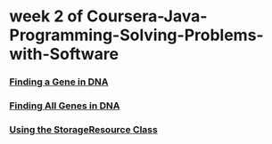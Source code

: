 <h1>week 2 of Coursera-Java-Programming-Solving-Problems-with-Software</h1>
<h3><a href="https://github.com/DmitriiDes/Coursera-Java-Programming-and-Software-Engineering-Fundamentals/tree/master/Coursera-Java-Programming-Solving-Problems-with-Software/week2/Finding-a-gene-in-DNA">
  Finding a Gene in DNA</a></h3>
<h3><a href="https://github.com/DmitriiDes/Coursera-Java-Programming-and-Software-Engineering-Fundamentals/tree/master/Coursera-Java-Programming-Solving-Problems-with-Software/week2/Finding-All-Genes-in-DNA">Finding All Genes in DNA</a></h3>
<h3><a href="https://github.com/DmitriiDes/Coursera-Java-Programming-and-Software-Engineering-Fundamentals/tree/master/Coursera-Java-Programming-Solving-Problems-with-Software/week2/Using-the-StorageResource-Class">Using the StorageResource Class</a></h3>

